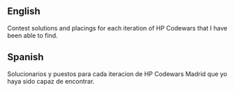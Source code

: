 <h2>English</h2>
Contest solutions and placings for each iteration of HP Codewars that I have been able to find.

<h2>Spanish</h2>
Solucionarios y puestos para cada iteracion de HP Codewars Madrid que yo haya sido capaz de encontrar.
